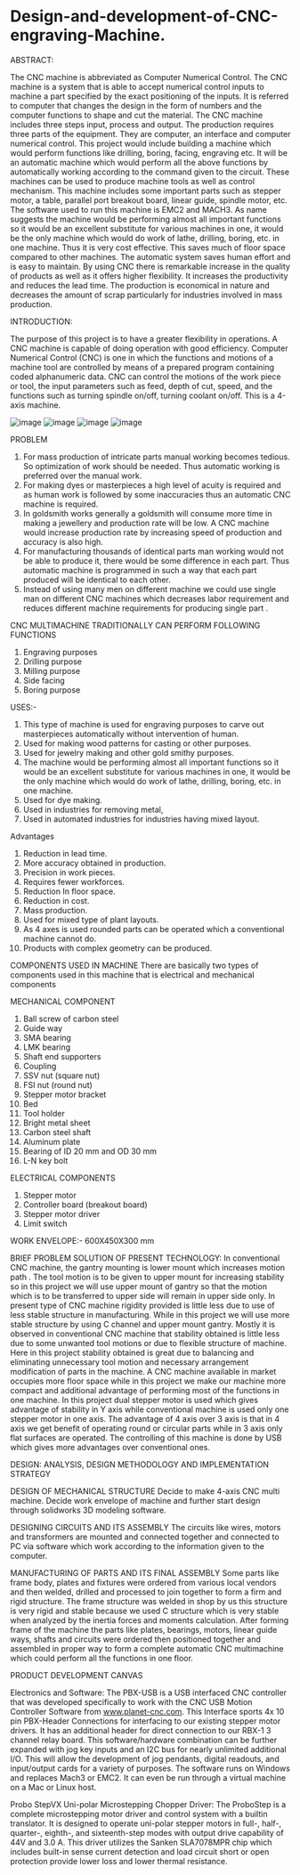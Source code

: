 # Design-and-development-of-CNC-engraving-Machine.
ABSTRACT:

The CNC machine is abbreviated as Computer Numerical Control. The CNC machine is a
system that is able to accept numerical control inputs to machine a part specified by the
exact positioning of the inputs. It is referred to computer that changes the design in the
form of numbers and the computer functions to shape and cut the material. The CNC
machine includes three steps input, process and output. The production requires three
parts of the equipment. They are computer, an interface and computer numerical control.
This project would include building a machine which would perform functions like drilling,
boring, facing, engraving etc. It will be an automatic machine which would perform all the
above functions by automatically working according to the command given to the circuit.
These machines can be used to produce machine tools as well as control mechanism. This
machine includes some important parts such as stepper motor, a table, parallel port
breakout board, linear guide, spindle motor, etc. The software used to run this machine is 
EMC2 and MACH3. As name suggests the machine would be performing almost all
important functions so it would be an excellent substitute for various machines in one, it
would be the only machine which would do work of lathe, drilling, boring, etc. in one
machine. Thus it is very cost effective. This saves much of floor space compared to other
machines. The automatic system saves human effort and is easy to maintain. By using CNC
there is remarkable increase in the quality of products as well as it offers higher flexibility.
It increases the productivity and reduces the lead time. The production is economical in
nature and decreases the amount of scrap particularly for industries involved in mass
production.


INTRODUCTION:

The purpose of this project is to have a greater flexibility in operations. A CNC
machine is capable of doing operation with good efficiency. Computer Numerical
Control (CNC) is one in which the functions and motions of a machine tool are
controlled by means of a prepared program containing coded alphanumeric data.
CNC can control the motions of the work piece or tool, the input parameters such
as feed, depth of cut, speed, and the functions such as turning spindle on/off,
turning coolant on/off. This is a 4-axis machine.

![image](https://user-images.githubusercontent.com/95118920/143779719-615c3777-83a8-4493-b6ea-585c90b3ded2.png)
![image](https://user-images.githubusercontent.com/95118920/143779740-bbdf2fd2-6e44-4bd7-a697-116be304c016.png)
![image](https://user-images.githubusercontent.com/95118920/143779742-5c6744ac-a8cc-47ae-be21-f936e30c5264.png)
![image](https://user-images.githubusercontent.com/95118920/143779748-3d465510-fe67-4e0f-91af-5ac138ccca59.png)



PROBLEM
1. For mass production of intricate parts manual working becomes tedious. So optimization
of work should be needed. Thus automatic working is preferred over the manual work.
2. For making dyes or masterpieces a high level of acuity is required and as human work is
followed by some inaccuracies thus an automatic CNC machine is required.
3. In goldsmith works generally a goldsmith will consume more time in making a jewellery
and production rate will be low. A CNC machine would increase production rate by
increasing speed of production and accuracy is also high.
4. For manufacturing thousands of identical parts man working would not be able to
produce it, there would be some difference in each part. Thus automatic machine is
programmed in such a way that each part produced will be identical to each other.
5. Instead of using many men on different machine we could use single man on different
CNC machines which decreases labor requirement and reduces different machine
requirements for producing single part .

CNC MULTIMACHINE TRADITIONALLY CAN PERFORM FOLLOWING FUNCTIONS
1. Engraving purposes
2. Drilling purpose
3. Milling purpose
4. Side facing
5. Boring purpose


USES:-
1. This type of machine is used for engraving purposes to carve out masterpieces
automatically without intervention of human.
2. Used for making wood patterns for casting or other purposes.
3. Used for jewelry making and other gold smithy purposes.
4. The machine would be performing almost all important functions so it would be
an excellent substitute for various machines in one, it would be the only machine
which would do work of lathe, drilling, boring, etc. in one machine.
5. Used for dye making.
6. Used in industries for removing metal,
7. Used in automated industries for industries having mixed layout.

Advantages
1. Reduction in lead time.
2. More accuracy obtained in production.
3. Precision in work pieces.
4. Requires fewer workforces.
5. Reduction In floor space.
6. Reduction in cost.
7. Mass production.
8. Used for mixed type of plant layouts.
9. As 4 axes is used rounded parts can be operated which a conventional machine
cannot do.
10. Products with complex geometry can be produced.


COMPONENTS USED IN MACHINE
There are basically two types of components used in this machine that is electrical and
mechanical components

MECHANICAL COMPONENT
1. Ball screw of carbon steel
2. Guide way
3. SMA bearing
4. LMK bearing
5. Shaft end supporters
6. Coupling
7. SSV nut (square nut)
8. FSI nut (round nut)
9. Stepper motor bracket
10. Bed
11. Tool holder
12. Bright metal sheet
13. Carbon steel shaft
14. Aluminum plate
15. Bearing of ID 20 mm and OD 30 mm
16. L-N key bolt


ELECTRICAL COMPONENTS
1. Stepper motor
2. Controller board (breakout board)
3. Stepper motor driver
4. Limit switch


WORK ENVELOPE:- 600X450X300 mm

BRIEF PROBLEM SOLUTION OF PRESENT TECHNOLOGY:
In conventional CNC machine, the gantry mounting is lower mount which increases motion path . The tool motion is to be given to upper mount for increasing stability so in this project we will use upper mount of gantry so that the motion which is to be transferred to upper side will remain in upper side only.
In present type of CNC machine rigidity provided is little less due to use of less stable structure in manufacturing. While in this project we will use more stable structure by using C channel and upper mount gantry.
Mostly it is observed in conventional CNC machine that stability obtained is little less due to some unwanted tool motions or due to flexible structure of machine. Here in this project stability obtained is great due to balancing and eliminating unnecessary tool motion and necessary arrangement modification of parts in the machine.
A CNC machine available in market occupies more floor space while in this project we make our machine more compact and additional advantage of performing most of the functions in one machine.
In this project dual stepper motor is used which gives advantage of stability in Y axis while conventional machine is used only one stepper motor in one axis. The advantage of 4 axis over 3 axis is that in 4 axis we get benefit of operating round or circular parts while in 3 axis only flat surfaces are operated.
The controlling of this machine is done by USB which gives more advantages over conventional ones.


DESIGN: ANALYSIS, DESIGN METHODOLOGY AND IMPLEMENTATION STRATEGY

DESIGN OF MECHANICAL STRUCTURE
Decide to make 4-axis CNC multi machine. Decide work envelope of machine and further start design through solidworks 3D modeling software.

DESIGNING CIRCUITS AND ITS ASSEMBLY
The circuits like wires, motors and transformers are mounted and connected together and connected to PC via software which work according to the information given to the computer.

MANUFACTURING OF PARTS AND ITS FINAL ASSEMBLY
Some parts like frame body, plates and fixtures were ordered from various local vendors and then welded, drilled and processed to join together to form a firm and rigid structure. The frame structure was welded in shop by us this structure is very rigid and stable because we used C structure which is very stable when analyzed by the inertia forces and moments calculation. After forming frame of the machine the parts like plates, bearings, motors, linear guide ways, shafts and circuits were ordered then positioned together and assembled in proper way to form a complete automatic CNC multimachine which could perform all the functions in one floor.

PRODUCT DEVELOPMENT CANVAS

Electronics and Software:
The PBX-USB is a USB interfaced CNC controller that was developed specifically to work
with the CNC USB Motion Controller Software from www.planet-cnc.com. This Interface
sports 4x 10 pin PBX-Header Connections for interfacing to our existing stepper motor
drivers. It has an additional header for direct connection to our RBX-1 3 channel relay
board.
This software/hardware combination can be further expanded with jog key inputs and an
I2C bus for nearly unlimited additional I/O. This will allow the development of jog
pendants, digital readouts, and input/output cards for a variety of purposes.
The software runs on Windows and replaces Mach3 or EMC2. It can even be run through a
virtual machine on a Mac or Linux host.

Probo StepVX Uni-polar Microstepping Chopper Driver:
The ProboStep is a complete microstepping motor driver and control system with a builtin
translator. It is designed to operate uni-polar stepper motors in full-, half-, quarter-,
eighth-, and sixteenth-step modes with output drive capability of 44V and 3.0 A. This
driver utilizes the Sanken SLA7078MPR chip which includes built-in sense current
detection and load circuit short or open protection provide lower loss and lower thermal
resistance.

